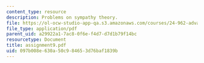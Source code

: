 ```yaml
---
content_type: resource
description: Problems on sympathy theory.
file: https://ol-ocw-studio-app-qa.s3.amazonaws.com/courses/24-962-advanced-phonology-spring-2005/097b008e630a50c984653d76baf1839b_assignment9.pdf
file_type: application/pdf
parent_uid: a29922a1-7ac8-0f6e-f4d7-d7d1b79f14bc
resourcetype: Document
title: assignment9.pdf
uid: 097b008e-630a-50c9-8465-3d76baf1839b
---
```

